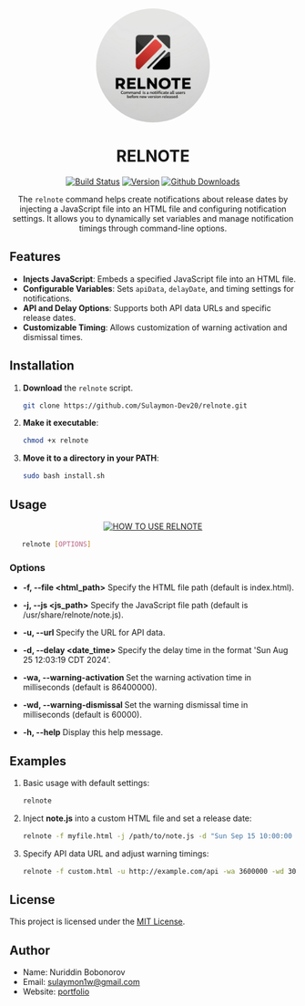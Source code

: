 <div align="center">

<img src="https://github.com/Sulaymon-Dev20/relnote/blob/main/RELNOTE.jpg?raw=true" width="200" alt='Quran for Android logo' style="border-radius: 50%;"/>

# RELNOTE

[![Build Status](https://github.com/quran/quran_android/actions/workflows/build.yml/badge.svg)](https://github.com/quran/quran_android/actions/workflows/build.yml)
[![Version](https://img.shields.io/github/v/release/Sulaymon-Dev20/relnote?include_prereleases&sort=semver)](https://github.com/quran/quran_android/releases/latest)
[![Github Downloads](https://img.shields.io/github/downloads/Sulaymon-Dev20/relnote/total?logo=Github)](https://github.com/quran/quran_android/releases)

The `relnote` command helps create notifications about release dates by injecting a JavaScript file into an HTML file
and configuring notification settings. It allows you to dynamically set variables and manage notification timings
through command-line options.

</div>

## Features

- **Injects JavaScript**: Embeds a specified JavaScript file into an HTML file.
- **Configurable Variables**: Sets `apiData`, `delayDate`, and timing settings for notifications.
- **API and Delay Options**: Supports both API data URLs and specific release dates.
- **Customizable Timing**: Allows customization of warning activation and dismissal times.

## Installation

1. **Download** the `relnote` script.

   ```bash
   git clone https://github.com/Sulaymon-Dev20/relnote.git 
   ```

2. **Make it executable**:

   ```bash
   chmod +x relnote
   ```

3. **Move it to a directory in your PATH**:
   ```bash
   sudo bash install.sh
   ```

## Usage

<div align="center">

[![HOW TO USE RELNOTE](https://img.youtube.com/vi/YOUTUBE_VIDEO_ID_HERE/0.jpg)](https://www.youtube.com/watch?v=YOUTUBE_VIDEO_ID_HERE)
</div>

```bash 
   relnote [OPTIONS]
   ```

### Options

- **-f, --file <html_path>**
  Specify the HTML file path (default is index.html).

- **-j, --js <js_path>**
  Specify the JavaScript file path (default is /usr/share/relnote/note.js).

- **-u, --url <url>**
  Specify the URL for API data.

- **-d, --delay <date_time>**
  Specify the delay time in the format 'Sun Aug 25 12:03:19 CDT 2024'.

- **-wa, --warning-activation <ms>**
  Set the warning activation time in milliseconds (default is 86400000).

- **-wd, --warning-dismissal <ms>**
  Set the warning dismissal time in milliseconds (default is 60000).

- **-h, --help**
  Display this help message.

## Examples

1. Basic usage with default settings:
   ```bash
   relnote
   ```
2. Inject **note.js** into a custom HTML file and set a release date:
   ```bash 
   relnote -f myfile.html -j /path/to/note.js -d "Sun Sep 15 10:00:00 CDT 2024"
   ```
3. Specify API data URL and adjust warning timings:
   ```bash
   relnote -f custom.html -u http://example.com/api -wa 3600000 -wd 30000
   ```

## License

This project is licensed under the [MIT License](https://rem.mit-license.org/license.txt).

## Author

- Name: Nuriddin Bobonorov
- Email: sulaymon1w@gmail.com
- Website: [portfolio](http://portfolio.ofnur.com/)